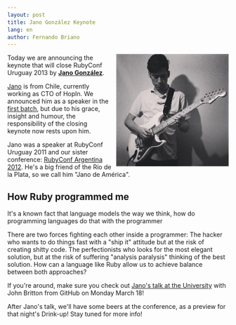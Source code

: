 ```yaml
---
layout: post
title: Jano González Keynote
lang: en
author: Fernando Briano
---
```


<img src="/media/img/speakers/jano-gonzalez-keynote.jpg" style="float:right; margin-left: 10px;" alt="Jano González"/>Today we are announcing the keynote that will close RubyConf Uruguay 2013 by **[Jano González](http://janogonzalez.com)**.

[Jano](http://twitter.com/janogonzalez) is from Chile, currently working as CTO of HopIn. We announced him as a speaker in the [first batch](http://rubyconfuruguay.org/news/first-speakers-confirmed-en), but due to his grace, insight and humour, the responsibility of the closing keynote now rests upon him.

Jano was a speaker at RubyConf Uruguay 2011 and our sister conference: [RubyConf Argentina 2012](http://rubyconfargentina.org). He's a big friend of the Río de la Plata, so we call him "Jano de América".

## How Ruby programmed me

It's a known fact that language models the way we think, how do programming languages do that with the programmer

There are two forces fighting each other inside a programmer: The hacker who wants to do things fast with a "ship it" attitude but at the risk of creating shitty code. The perfectionists who looks for the most elegant solution, but at the risk of suffering "analysis paralysis" thinking of the best solution. How can a language like Ruby allow us to achieve balance between both approaches?

If you're around, make sure you check out [Jano's talk at the University](http://rubyconfuruguay.org/news/jornada-en-facultad-de-ingenieria-en/) with John Britton from GitHub on Monday March 18!

After Jano's talk, we'll have some beers at the conference, as a preview for that night's Drink-up! Stay tuned for more info!
